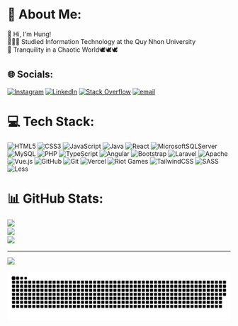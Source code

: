 # 💫 About Me:
👋 Hi, I'm Hung!<br>👩🏻‍🎓 Studied Information Technology at the Quy Nhon University<br>💭 Tranquility in a Chaotic World🕊🕊🕊


## 🌐 Socials:
[![Instagram](https://img.shields.io/badge/Instagram-%23E4405F.svg?logo=Instagram&logoColor=white)](https://instagram.com/ng1hung) [![LinkedIn](https://img.shields.io/badge/LinkedIn-%230077B5.svg?logo=linkedin&logoColor=white)](https://linkedin.com/in/nguyenhung2k5) [![Stack Overflow](https://img.shields.io/badge/-Stackoverflow-FE7A16?logo=stack-overflow&logoColor=white)](https://stackoverflow.com/users/28303928) [![email](https://img.shields.io/badge/Email-D14836?logo=gmail&logoColor=white)](mailto:nguyentanhung413@gmail.com) 

# 💻 Tech Stack:
![HTML5](https://img.shields.io/badge/html5-%23E34F26.svg?style=for-the-badge&logo=html5&logoColor=white) ![CSS3](https://img.shields.io/badge/css3-%231572B6.svg?style=for-the-badge&logo=css3&logoColor=white) ![JavaScript](https://img.shields.io/badge/javascript-%23323330.svg?style=for-the-badge&logo=javascript&logoColor=%23F7DF1E) ![Java](https://img.shields.io/badge/java-%23ED8B00.svg?style=for-the-badge&logo=openjdk&logoColor=white)  ![React](https://img.shields.io/badge/react-%2320232a.svg?style=for-the-badge&logo=react&logoColor=%2361DAFB)  ![MicrosoftSQLServer](https://img.shields.io/badge/Microsoft%20SQL%20Server-CC2927?style=for-the-badge&logo=microsoft%20sql%20server&logoColor=white) ![MySQL](https://img.shields.io/badge/mysql-4479A1.svg?style=for-the-badge&logo=mysql&logoColor=white) ![PHP](https://img.shields.io/badge/php-%23777BB4.svg?style=for-the-badge&logo=php&logoColor=white) ![TypeScript](https://img.shields.io/badge/typescript-%23007ACC.svg?style=for-the-badge&logo=typescript&logoColor=white) ![Angular](https://img.shields.io/badge/angular-%23DD0031.svg?style=for-the-badge&logo=angular&logoColor=white) ![Bootstrap](https://img.shields.io/badge/bootstrap-%238511FA.svg?style=for-the-badge&logo=bootstrap&logoColor=white) ![Laravel](https://img.shields.io/badge/laravel-%23FF2D20.svg?style=for-the-badge&logo=laravel&logoColor=white) ![Apache](https://img.shields.io/badge/apache-%23D42029.svg?style=for-the-badge&logo=apache&logoColor=white) ![Vue.js](https://img.shields.io/badge/vue.js-%2335495e.svg?style=for-the-badge&logo=vuedotjs&logoColor=%234FC08D) ![GitHub](https://img.shields.io/badge/github-%23121011.svg?style=for-the-badge&logo=github&logoColor=white) ![Git](https://img.shields.io/badge/git-%23F05033.svg?style=for-the-badge&logo=git&logoColor=white) ![Vercel](https://img.shields.io/badge/vercel-%23000000.svg?style=for-the-badge&logo=vercel&logoColor=white) ![Riot Games](https://img.shields.io/badge/riotgames-D32936.svg?style=for-the-badge&logo=riotgames&logoColor=white) ![TailwindCSS](https://img.shields.io/badge/tailwindcss-%2338B2AC.svg?style=for-the-badge&logo=tailwind-css&logoColor=white) ![SASS](https://img.shields.io/badge/SASS-hotpink.svg?style=for-the-badge&logo=SASS&logoColor=white) ![Less](https://img.shields.io/badge/less-2B4C80?style=for-the-badge&logo=less&logoColor=white)
# 📊 GitHub Stats:
![](https://github-readme-stats.vercel.app/api?username=khunglongcon2k5&theme=radical&hide_border=false&include_all_commits=false&count_private=false)<br/>
![](https://github-readme-streak-stats.herokuapp.com/?user=khunglongcon2k5&theme=radical&hide_border=false)<br/>
![](https://github-readme-stats.vercel.app/api/top-langs/?username=khunglongcon2k5&theme=radical&hide_border=false&include_all_commits=false&count_private=false&layout=compact)

---
[![](https://visitcount.itsvg.in/api?id=khunglongcon2k5&icon=0&color=0)](https://visitcount.itsvg.in)

<!-- Proudly created with GPRM ( https://gprm.itsvg.in ) -->
<div style="display: flex; justify-content: center;">
  <img src="https://github.com/khunglongcon2k5/khunglongcon2k5/blob/output/github-snake-dark.svg" alt="snake gif">
</div>


